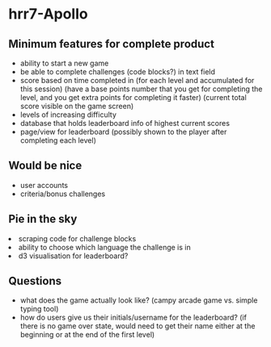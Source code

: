 # hrr7-Apollo

## Minimum features for complete product
<ul>
<li>ability to start a new game</li>
<li>be able to complete challenges (code blocks?) in text field</li>
<li>score based on time completed in (for each level and accumulated for this session) (have a base points number that you get for completing the level, and you get extra points for completing it faster) (current total score visible on the game screen)</li>
<li>levels of increasing difficulty</li>
<li>database that holds leaderboard info of highest current scores</li>
<li>page/view for leaderboard (possibly shown to the player after completing each level)</li>
</ul>

## Would be nice
<ul>
<li>user accounts</li>
<li>criteria/bonus challenges</li>
</ul>

## Pie in the sky
<li>scraping code for challenge blocks</li>
<li>ability to choose which language the challenge is in</li>
<li>d3 visualisation for leaderboard?</li>
</ul>

## Questions
<ul>
<li>what does the game actually look like? (campy arcade game vs. simple typing tool)</li>
<li>how do users give us their initials/username for the leaderboard? (if there is no game over state, would need to get their name either at the beginning or at the end of the first level)</li>
</ul>
